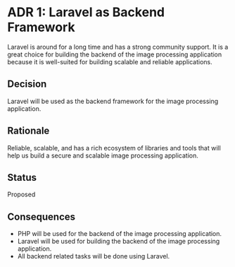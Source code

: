 # ADR 1: Laravel as Backend Framework

Laravel is around for a long time and has a strong community support. It is a great choice for building the backend of the image processing application because it is well-suited for building scalable and reliable applications.

## Decision 

Laravel will be used as the backend framework for the image processing application.

## Rationale 

Reliable, scalable, and has a rich ecosystem of libraries and tools that will help us build a secure and scalable image processing application.

## Status
Proposed

## Consequences

- PHP will be used for the backend of the image processing application.
- Laravel will be used for building the backend of the image processing application.
- All backend related tasks will be done using Laravel.